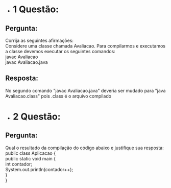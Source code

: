 
* # 1 Questão:  

## Pergunta:

Corrija as seguintes afirmações:  
Considere uma classe chamada Avaliacao. Para compilarmos e executamos a classe devemos executar os seguintes comandos:  
javac Avaliacao  
javac Avaliacao.java

## Resposta:
No segundo comando "javac Avaliacao.java" deveria ser mudado para "java Avaliacao.class" pois .class é o arquivo compilado

* # 2 Questão:

## Pergunta:

Qual o resultado da compilação do código abaixo e justifique sua resposta:  
public class Aplicacao {  
    public static void main {  
        int contador;  
        System.out.println(contador++);  
    }  
}  
